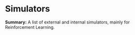 # Simulators

__Summary:__ A list of external and internal simulators, mainly for Reinforcement Learning.
